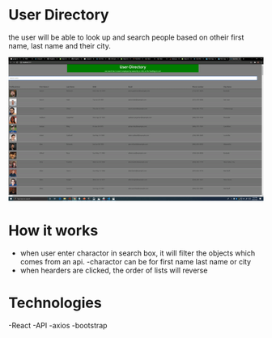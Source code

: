 # User Directory

 the user will be able to look up and search people based on otheir first name, last name and their city.


![gif](/userdirectory.gif)

# How it works
 - when user enter charactor in search box, it will filter the objects which comes from an api.
    -charactor can be for first name last name or city
- when hearders are clicked, the order of lists will reverse


# Technologies
-React
-API
-axios
-bootstrap
